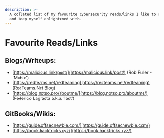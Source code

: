 ```yaml
---
description: >-
  A collated list of my favourite cybersecurity reads/links I like to refer to
  and keep myself enlightened with.
---
```


# Favourite Reads/Links

## **Blogs/Writeups:**

* [https://malicious.link/post/](https://malicious.link/post/) (Rob Fuller - 'Mubix')
* [https://redteams.net/redteaming](https://redteams.net/redteaming) (RedTeams.Net Blog)
* [https://blog.notso.pro/aboutme/](https://blog.notso.pro/aboutme/) (Federico Lagrasta a.k.a. ‘last’)

## **GitBooks/Wikis:**

* [https://guide.offsecnewbie.com/](https://guide.offsecnewbie.com/)
* [https://book.hacktricks.xyz/](https://book.hacktricks.xyz/)

